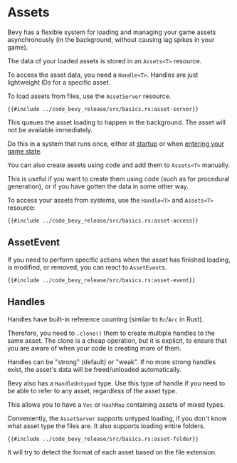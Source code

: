 # Assets

Bevy has a flexible system for loading and managing your game assets
asynchronously (in the background, without causing lag spikes in your game).

The data of your loaded assets is stored in an `Assets<T>` resource.

To access the asset data, you need a `Handle<T>`. Handles are just lightweight IDs for a specific asset.

To load assets from files, use the `AssetServer` resource.

```rust,no_run,noplayground
{{#include ../code_bevy_release/src/basics.rs:asset-server}}
```

This queues the asset loading to happen in the background. The asset will not be
available immediately.

Do this in a system that runs once, either at [startup](./app-builder.md)
or when [entering your game state](./states.md).

You can also create assets using code and add them to `Assets<T>` manually.

This is useful if you want to create them using code (such as for procedural
generation), or if you have gotten the data in some other way.

To access your assets from systems, use the `Handle<T>` and `Assets<T>` resource:

```rust,no_run,noplayground
{{#include ../code_bevy_release/src/basics.rs:asset-access}}
```

## AssetEvent

If you need to perform specific actions when the asset has finished loading, is
modified, or removed, you can react to `AssetEvent`s.

```rust,no_run,noplayground
{{#include ../code_bevy_release/src/basics.rs:asset-event}}
```

## Handles

Handles have built-in reference counting (similar to `Rc`/`Arc` in Rust).

Therefore, you need to `.clone()` them to create multiple handles to the same
asset. The clone is a cheap operation, but it is explicit, to ensure that you
are aware of when your code is creating more of them.

Handles can be "strong" (default) or "weak". If no more strong handles
exist, the asset's data will be freed/unloaded automatically.

Bevy also has a `HandleUntyped` type. Use this type of handle if you need to
be able to refer to any asset, regardless of the asset type.

This allows you to have a `Vec` or `HashMap` containing assets of mixed types.

Conveniently, the `AssetServer` supports untyped loading, if you don't know
what asset type the files are. It also supports loading entire folders.

```rust,no_run,noplayground
{{#include ../code_bevy_release/src/basics.rs:asset-folder}}
```

It will try to detect the format of each asset based on the file extension.


